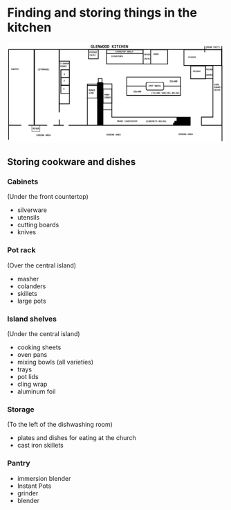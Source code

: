 # Finding and storing things in the kitchen

![GLC Kitchen Map](kitchen-map.png)

## Storing cookware and dishes

### Cabinets

(Under the front countertop)

- silverware
- utensils
- cutting boards
- knives

### Pot rack

(Over the central island)

- masher
- colanders
- skillets
- large pots

### Island shelves

(Under the central island)

- cooking sheets
- oven pans
- mixing bowls (all varieties)
- trays
- pot lids
- cling wrap
- aluminum foil

### Storage

(To the left of the dishwashing room)

- plates and dishes for eating at the church
- cast iron skillets

### Pantry

- immersion blender
- Instant Pots
- grinder
- blender
